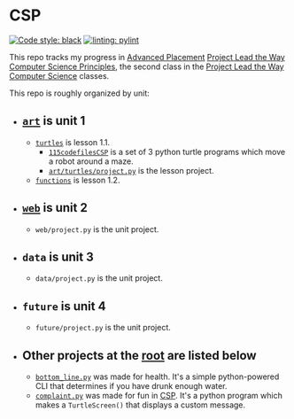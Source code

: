 # CSP

[![Code style: black](https://img.shields.io/badge/code%20style-black-000000.svg)](https://github.com/psf/black) [![linting: pylint](https://img.shields.io/badge/linting-pylint-yellowgreen)](https://github.com/PyCQA/pylint)

This repo tracks my progress in [Advanced Placement](https://apstudents.collegeboard.org/) [Project Lead the Way](https://www.pltw.org/) [Computer Science Principles](https://apstudents.collegeboard.org/courses/ap-computer-science-principles), the second class in the [Project Lead the Way Computer Science](https://www.pltw.org/our-programs/pltw-computer-science) classes.

This repo is roughly organized by unit:

-   ## [`art`](/art/) is unit 1

    -   [`turtles`](/art/turtles/) is lesson 1.1.
        -   [`115codefilesCSP`](/art/turtles/115codefilesCSP/) is a set of 3 python turtle programs which move a robot around a maze.
        -   [`art/turtles/project.py`](/art/turtles/project.py) is the lesson project.
    -   [`functions`](/art/functions/) is lesson 1.2.

-   ## [`web`](/web/) is unit 2

    -   `web/project.py` is the unit project.

-   ## `data` is unit 3

    -   `data/project.py` is the unit project.

-   ## `future` is unit 4

    -   `future/project.py` is the unit project.

-   ## Other projects at the [root](/) are listed below

    -   [`bottom_line.py`](/bottom_line.py) was made for health. It's a simple python-powered CLI that determines if you have drunk enough water.
    -   [`complaint.py`](/compaint.py) was made for fun in [CSP](#art-is-unit-1). It's a python program which makes a `TurtleScreen()` that displays a custom message.
